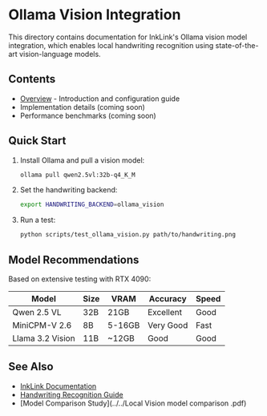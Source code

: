 # Ollama Vision Integration

This directory contains documentation for InkLink's Ollama vision model integration, which enables local handwriting recognition using state-of-the-art vision-language models.

## Contents

- [Overview](overview.md) - Introduction and configuration guide
- Implementation details (coming soon)
- Performance benchmarks (coming soon)

## Quick Start

1. Install Ollama and pull a vision model:
   ```bash
   ollama pull qwen2.5vl:32b-q4_K_M
   ```

2. Set the handwriting backend:
   ```bash
   export HANDWRITING_BACKEND=ollama_vision
   ```

3. Run a test:
   ```bash
   python scripts/test_ollama_vision.py path/to/handwriting.png
   ```

## Model Recommendations

Based on extensive testing with RTX 4090:

| Model | Size | VRAM | Accuracy | Speed |
|-------|------|------|----------|-------|
| Qwen 2.5 VL | 32B | 21GB | Excellent | Good |
| MiniCPM-V 2.6 | 8B | 5-16GB | Very Good | Fast |
| Llama 3.2 Vision | 11B | ~12GB | Good | Good |

## See Also

- [InkLink Documentation](../../README.md)
- [Handwriting Recognition Guide](../../guides/handwriting_recognition.md)
- [Model Comparison Study](../../Local Vision model comparison .pdf)
